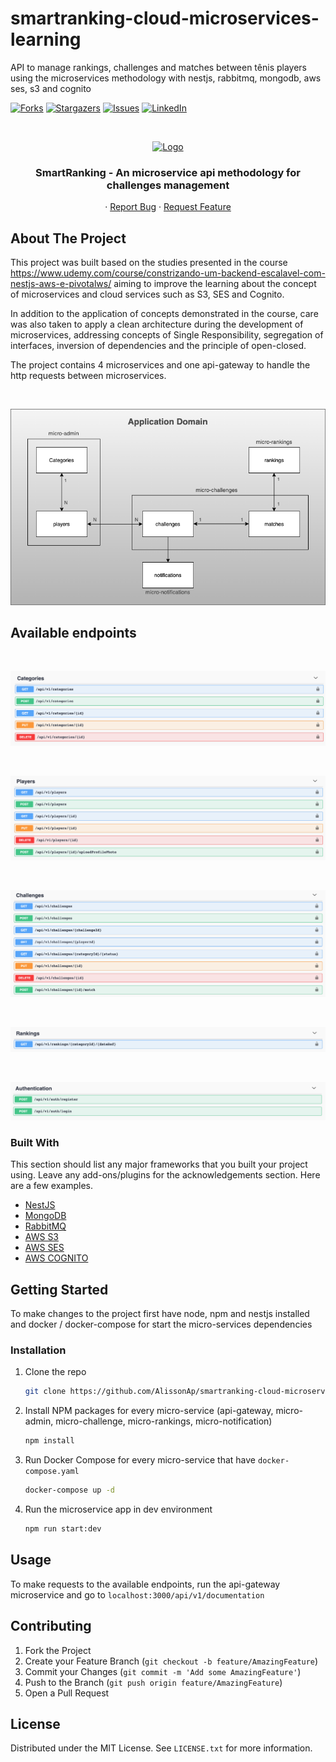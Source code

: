 # smartranking-cloud-microservices-learning
API to manage rankings, challenges and matches between tênis players using the microservices methodology with nestjs, rabbitmq, mongodb, aws ses, s3 and cognito

<!--
*** Thanks for checking out the Best-README-Template. If you have a suggestion
*** that would make this better, please fork the repo and create a pull request
*** or simply open an issue with the tag "enhancement".
*** Thanks again! Now go create something AMAZING! :D
-->



<!-- PROJECT SHIELDS -->
<!--
*** I'm using markdown "reference style" links for readability.
*** Reference links are enclosed in brackets [ ] instead of parentheses ( ).
*** See the bottom of this document for the declaration of the reference variables
*** for contributors-url, forks-url, etc. This is an optional, concise syntax you may use.
*** https://www.markdownguide.org/basic-syntax/#reference-style-links
-->
[![Forks][forks-shield]][forks-url]
[![Stargazers][stars-shield]][stars-url]
[![Issues][issues-shield]][issues-url]
[![LinkedIn][linkedin-shield]][linkedin-url]


<!-- PROJECT LOGO -->
<br />
<p align="center">
  <a href="https://github.com/AlissonAp/smartranking-cloud-microservices-learning">
    <img src="https://i.ibb.co/CzMLhCH/Captura-de-Tela-2021-05-19-a-s-23-13-02.png" alt="Logo">
  </a>

  <h3 align="center">SmartRanking - An microservice api methodology for challenges management </h3>

  <p align="center">
    ·
    <a href="https://github.com/AlissonAp/smartranking-cloud-microservices-learning/issues">Report Bug</a>
    ·
    <a href="https://github.com/AlissonAp/smartranking-cloud-microservices-learning/issues">Request Feature</a>
  </p>
</p>

<!-- ABOUT THE PROJECT -->
## About The Project

This project was built based on the studies presented in the course https://www.udemy.com/course/constrizando-um-backend-escalavel-com-nestjs-aws-e-pivotalws/ aiming to improve the learning about the concept of microservices and cloud services such as S3, SES and Cognito.

In addition to the application of concepts demonstrated in the course, care was also taken to apply a clean architecture during the development of microservices, addressing concepts of Single Responsibility, segregation of interfaces, inversion of dependencies and the principle of open-closed.

The project contains 4 microservices and one api-gateway to handle the http requests between microservices.

<br />
<p align="center">
    <img src="api-gateway/requirements/diagrams/application_domain.png" alt="Logo">
</p>

## Available endpoints

<br />
<p align="center">
    <img src="api-gateway/requirements/diagrams/categories_endpoints.png" alt="Logo">
</p>

<br />
<p align="center">
    <img src="api-gateway/requirements/diagrams/players_endpoints.png" alt="Logo">
</p>

<br />
<p align="center">
    <img src="api-gateway/requirements/diagrams/challenges_endpoints.png" alt="Logo">
</p>

<br />
<p align="center">
    <img src="api-gateway/requirements/diagrams/rankings_endpoints.png" alt="Logo">
</p>

<br />
<p align="center">
    <img src="api-gateway/requirements/diagrams/authentication_endpoints.png" alt="Logo">
</p>


### Built With

This section should list any major frameworks that you built your project using. Leave any add-ons/plugins for the acknowledgements section. Here are a few examples.
* [NestJS](https://nestjs.com/)
* [MongoDB](https://www.mongodb.com/)
* [RabbitMQ](https://www.rabbitmq.com/)
* [AWS S3](https://aws.amazon.com/s3/)
* [AWS SES](https://aws.amazon.com/ses/)
* [AWS COGNITO](https://aws.amazon.com/cognito/)

<!-- GETTING STARTED -->
## Getting Started

To make changes to the project first have node, npm and nestjs installed and docker / docker-compose for start the micro-services dependencies

### Installation

1. Clone the repo
   ```sh
   git clone https://github.com/AlissonAp/smartranking-cloud-microservices-learning.git
   ```
2. Install NPM packages for every micro-service (api-gateway, micro-admin, micro-challenge, micro-rankings, micro-notification)
   ```sh
   npm install
   ```
3. Run Docker Compose for every micro-service that have `docker-compose.yaml`
   ```sh
   docker-compose up -d
   ```
4. Run the microservice app in dev environment
   ```sh
   npm run start:dev
   ```

## Usage

To make requests to the available endpoints, run the api-gateway microservice and go to `localhost:3000/api/v1/documentation`

<!-- CONTRIBUTING -->
## Contributing

1. Fork the Project
2. Create your Feature Branch (`git checkout -b feature/AmazingFeature`)
3. Commit your Changes (`git commit -m 'Add some AmazingFeature'`)
4. Push to the Branch (`git push origin feature/AmazingFeature`)
5. Open a Pull Request

<!-- LICENSE -->
## License

Distributed under the MIT License. See `LICENSE.txt` for more information.

<!-- MARKDOWN LINKS & IMAGES -->
<!-- https://www.markdownguide.org/basic-syntax/#reference-style-links -->
[contributors-url]: https://github.com/AlissonAp/smartranking-cloud-microservices-learning/graphs/contributors
[forks-shield]: https://img.shields.io/github/forks/AlissonAp/smartranking-cloud-microservices-learning.svg?style=for-the-badge
[forks-url]: https://github.com/AlissonAp/smartranking-cloud-microservices-learning/network/members
[stars-shield]: https://img.shields.io/github/stars/AlissonAp/smartranking-cloud-microservices-learning.svg?style=for-the-badge
[stars-url]: https://github.com/AlissonAp/smartranking-cloud-microservices-learning/stargazers
[issues-shield]: https://img.shields.io/github/issues/AlissonAp/smartranking-cloud-microservices-learning.svg?style=for-the-badge
[issues-url]: https://github.com/AlissonAp/smartranking-cloud-microservices-learning/issues
[license-shield]: https://img.shields.io/github/license/AlissonAp/smartranking-cloud-microservices-learning.svg?style=for-the-badge
[linkedin-shield]: https://img.shields.io/badge/-LinkedIn-black.svg?style=for-the-badge&logo=linkedin&colorB=555
[linkedin-url]: https://br.linkedin.com/in/alisson-allebrandt-05b526156
